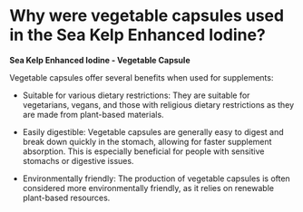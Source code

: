 # Why were vegetable capsules used in the Sea Kelp Enhanced Iodine?

**Sea Kelp Enhanced Iodine - Vegetable Capsule** 

Vegetable capsules offer several benefits when used for supplements:    

- Suitable for various dietary restrictions: They are suitable for vegetarians, vegans, and those with religious dietary restrictions as they are made from plant-based materials.     

- Easily digestible: Vegetable capsules are generally easy to digest and break down quickly in the stomach, allowing for faster supplement absorption. This is especially beneficial for people with sensitive stomachs or digestive issues.     

- Environmentally friendly: The production of vegetable capsules is often considered more environmentally friendly, as it relies on renewable plant-based resources.